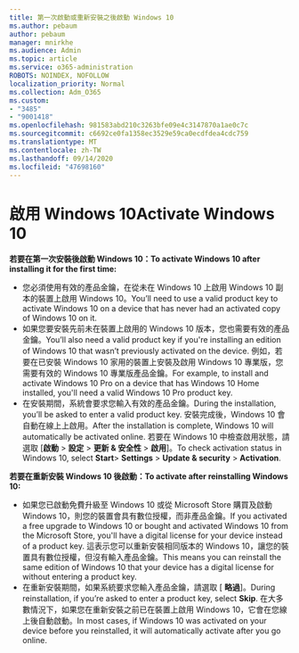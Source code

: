 ```yaml
---
title: 第一次啟動或重新安裝之後啟動 Windows 10
ms.author: pebaum
author: pebaum
manager: mnirkhe
ms.audience: Admin
ms.topic: article
ms.service: o365-administration
ROBOTS: NOINDEX, NOFOLLOW
localization_priority: Normal
ms.collection: Adm_O365
ms.custom:
- "3485"
- "9001418"
ms.openlocfilehash: 981583abd210c3263bfe09e4c3147870a1ae0c7c
ms.sourcegitcommit: c6692ce0fa1358ec3529e59ca0ecdfdea4cdc759
ms.translationtype: MT
ms.contentlocale: zh-TW
ms.lasthandoff: 09/14/2020
ms.locfileid: "47698160"
---
```

# <a name="activate-windows-10"></a><span data-ttu-id="0b46e-102">啟用 Windows 10</span><span class="sxs-lookup"><span data-stu-id="0b46e-102">Activate Windows 10</span></span>

<span data-ttu-id="0b46e-103">**若要在第一次安裝後啟動 Windows 10：**</span><span class="sxs-lookup"><span data-stu-id="0b46e-103">**To activate Windows 10 after installing it for the first time:**</span></span>

- <span data-ttu-id="0b46e-104">您必須使用有效的產品金鑰，在從未在 Windows 10 上啟用 Windows 10 副本的裝置上啟用 Windows 10。</span><span class="sxs-lookup"><span data-stu-id="0b46e-104">You’ll need to use a valid product key to activate Windows 10 on a device that has never had an activated copy of Windows 10 on it.</span></span>
- <span data-ttu-id="0b46e-105">如果您要安裝先前未在裝置上啟用的 Windows 10 版本，您也需要有效的產品金鑰。</span><span class="sxs-lookup"><span data-stu-id="0b46e-105">You’ll also need a valid product key if you're installing an edition of Windows 10 that wasn’t previously activated on the device.</span></span> <span data-ttu-id="0b46e-106">例如，若要在已安裝 Windows 10 家用的裝置上安裝及啟用 Windows 10 專業版，您需要有效的 Windows 10 專業版產品金鑰。</span><span class="sxs-lookup"><span data-stu-id="0b46e-106">For example, to install and activate Windows 10 Pro on a device that has Windows 10 Home installed, you'll need a valid Windows 10 Pro product key.</span></span>
- <span data-ttu-id="0b46e-107">在安裝期間，系統會要求您輸入有效的產品金鑰。</span><span class="sxs-lookup"><span data-stu-id="0b46e-107">During the installation, you’ll be asked to enter a valid product key.</span></span> <span data-ttu-id="0b46e-108">安裝完成後，Windows 10 會自動在線上上啟用。</span><span class="sxs-lookup"><span data-stu-id="0b46e-108">After the installation is complete, Windows 10 will automatically be activated online.</span></span> <span data-ttu-id="0b46e-109">若要在 Windows 10 中檢查啟用狀態，請選取 [**啟動** >  **設定**  >  **更新 & 安全性**  >  **啟用**]。</span><span class="sxs-lookup"><span data-stu-id="0b46e-109">To check activation status in Windows 10, select **Start**> **Settings** > **Update & security** > **Activation**.</span></span>

<span data-ttu-id="0b46e-110">**若要在重新安裝 Windows 10 後啟動：**</span><span class="sxs-lookup"><span data-stu-id="0b46e-110">**To activate after reinstalling Windows 10:**</span></span>

- <span data-ttu-id="0b46e-111">如果您已啟動免費升級至 Windows 10 或從 Microsoft Store 購買及啟動 Windows 10，則您的裝置會具有數位授權，而非產品金鑰。</span><span class="sxs-lookup"><span data-stu-id="0b46e-111">If you activated a free upgrade to Windows 10 or bought and activated Windows 10 from the Microsoft Store, you'll have a digital license for your device instead of a product key.</span></span> <span data-ttu-id="0b46e-112">這表示您可以重新安裝相同版本的 Windows 10，讓您的裝置具有數位授權，但沒有輸入產品金鑰。</span><span class="sxs-lookup"><span data-stu-id="0b46e-112">This means you can reinstall the same edition of Windows 10 that your device has a digital license for without entering a product key.</span></span>
- <span data-ttu-id="0b46e-113">在重新安裝期間，如果系統要求您輸入產品金鑰，請選取 [ **略過**]。</span><span class="sxs-lookup"><span data-stu-id="0b46e-113">During reinstallation, if you’re asked to enter a product key, select **Skip**.</span></span> <span data-ttu-id="0b46e-114">在大多數情況下，如果您在重新安裝之前已在裝置上啟用 Windows 10，它會在您線上後自動啟動。</span><span class="sxs-lookup"><span data-stu-id="0b46e-114">In most cases, if Windows 10 was activated on your device before you reinstalled, it will automatically activate after you go online.</span></span>
